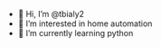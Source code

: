 - 👋 Hi, I’m @tbialy2
- 👀 I’m interested in home automation
- 🌱 I’m currently learning python 

<!---
tbialy2/tbialy2 is a ✨ special ✨ repository because its `README.md` (this file) appears on your GitHub profile.
You can click the Preview link to take a look at your changes.
--->
